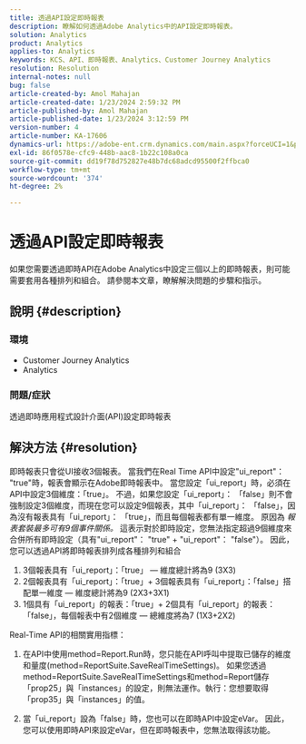 ```yaml
---
title: 透過API設定即時報表
description: 瞭解如何透過Adobe Analytics中的API設定即時報表。
solution: Analytics
product: Analytics
applies-to: Analytics
keywords: KCS、API、即時報表、Analytics、Customer Journey Analytics
resolution: Resolution
internal-notes: null
bug: false
article-created-by: Amol Mahajan
article-created-date: 1/23/2024 2:59:32 PM
article-published-by: Amol Mahajan
article-published-date: 1/23/2024 3:12:59 PM
version-number: 4
article-number: KA-17606
dynamics-url: https://adobe-ent.crm.dynamics.com/main.aspx?forceUCI=1&pagetype=entityrecord&etn=knowledgearticle&id=cb533e00-00ba-ee11-a569-6045bd006c82
exl-id: 86f0578e-cfc9-448b-aac8-1b22c108a0ca
source-git-commit: dd19f78d752827e48b7dc68adcd95500f2ffbca0
workflow-type: tm+mt
source-wordcount: '374'
ht-degree: 2%

---
```


# 透過API設定即時報表


如果您需要透過即時API在Adobe Analytics中設定三個以上的即時報表，則可能需要套用各種排列和組合。 請參閱本文章，瞭解解決問題的步驟和指示。

## 說明 {#description}


### <b>環境</b>

- Customer Journey Analytics
- Analytics




### <b>問題/症狀</b>

透過即時應用程式設計介面(API)設定即時報表


## 解決方法 {#resolution}


即時報表只會從UI接收3個報表。
當我們在Real Time API中設定&quot;ui_report&quot;： &quot;true&quot;時，報表會顯示在Adobe即時報表中。 當您設定「ui_report」時，必須在API中設定3個維度：「true」。
不過，如果您設定「ui_report」： 「false」則不會強制設定3個維度，而現在您可以設定9個報表，其中「ui_report」： 「false」，因為沒有報表具有「ui_report」： 「true」，而且每個報表都有單一維度。
原因為 *報表套裝最多可有9個事件關係。* 這表示對於即時設定，您無法指定超過9個維度來合併所有即時設定（具有&quot;ui_report&quot;： &quot;true&quot; + &quot;ui_report&quot;： &quot;false&quot;）。
因此，您可以透過API將即時報表排列成各種排列和組合

1. 3個報表具有「ui_report」：「true」 — 維度總計將為9 (3X3)
2. 2個報表具有「ui_report」：「true」+ 3個報表具有「ui_report」：「false」搭配單一維度 — 維度總計將為9 (2X3+3X1)
3. 1個具有「ui_report」的報表：「true」+ 2個具有「ui_report」的報表：「false」，每個報表中有2個維度 — 總維度將為7 (1X3+2X2)


Real-Time API的相關實用指標：

1. 在API中使用method=Report.Run時，您只能在API呼叫中提取已儲存的維度和量度(method=ReportSuite.SaveRealTimeSettings)。 如果您透過method=ReportSuite.SaveRealTimeSettings和method=Report儲存「prop25」與「instances」的設定，則無法運作。執行：您想要取得「prop35」與「instances」的值。


2. 當「ui_report」設為「false」時，您也可以在即時API中設定eVar。 因此，您可以使用即時API來設定eVar，但在即時報表中，您無法取得該功能。
